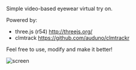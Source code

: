 Simple video-based eyewear virtual try on.

Powered by:
* three.js (r54) http://threejs.org/
* clmtrack https://github.com/auduno/clmtrackr

Feel free to use, modify and make it better!

![screen](https://cloud.githubusercontent.com/assets/6638367/5941609/cd68db14-a71a-11e4-8d1c-67040e522287.jpg)
